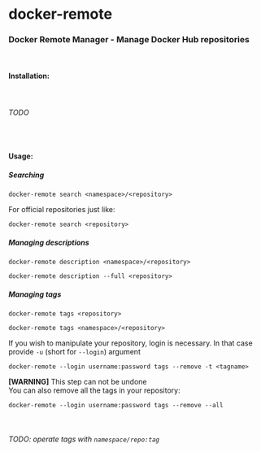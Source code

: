 # docker-remote

### Docker Remote Manager - Manage Docker Hub repositories

<br>

#### Installation:

<br>

###### TODO

<br>

#### Usage:


##### Searching

`docker-remote search <namespace>/<repository>`

For official repositories just like:

`docker-remote search <repository>`


##### Managing descriptions

`docker-remote description <namespace>/<repository>`

`docker-remote description --full <repository>`

##### Managing tags

`docker-remote tags <repository>`

`docker-remote tags <namespace>/<repository>`

If you wish to manipulate your repository, login is necessary.
In that case provide `-u` (short for `--login`) argument

`docker-remote --login username:password tags --remove -t <tagname>`

**[WARNING]** This step can not be undone \
You can also remove all the tags in your repository:

`docker-remote --login username:password tags --remove --all`


<br>

###### TODO: operate tags with `namespace/repo:tag`

